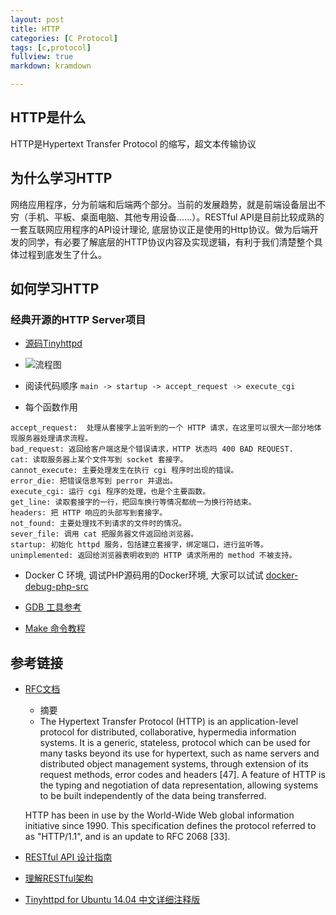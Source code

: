 ```yaml
---
layout: post
title: HTTP
categories: [C Protocol]
tags: [c,protocol]
fullview: true
markdown: kramdown

---
```


## HTTP是什么

HTTP是Hypertext Transfer Protocol 的缩写，超文本传输协议

## 为什么学习HTTP

网络应用程序，分为前端和后端两个部分。当前的发展趋势，就是前端设备层出不穷（手机、平板、桌面电脑、其他专用设备......）。RESTful API是目前比较成熟的一套互联网应用程序的API设计理论, 底层协议正是使用的Http协议。做为后端开发的同学，有必要了解底层的HTTP协议内容及实现逻辑，有利于我们清楚整个具体过程到底发生了什么。

## 如何学习HTTP

### 经典开源的HTTP Server项目

- [源码Tinyhttpd](https://github.com/EZLippi/Tinyhttpd)

- ![流程图](/assets/media/img-blog.csdn.net/20160413230616951.png)

- 阅读代码顺序 `main -> startup -> accept_request -> execute_cgi`

- 每个函数作用
```
accept_request:  处理从套接字上监听到的一个 HTTP 请求，在这里可以很大一部分地体现服务器处理请求流程。
bad_request: 返回给客户端这是个错误请求，HTTP 状态吗 400 BAD REQUEST.
cat: 读取服务器上某个文件写到 socket 套接字。
cannot_execute: 主要处理发生在执行 cgi 程序时出现的错误。
error_die: 把错误信息写到 perror 并退出。
execute_cgi: 运行 cgi 程序的处理，也是个主要函数。
get_line: 读取套接字的一行，把回车换行等情况都统一为换行符结束。
headers: 把 HTTP 响应的头部写到套接字。
not_found: 主要处理找不到请求的文件时的情况。
sever_file: 调用 cat 把服务器文件返回给浏览器。
startup: 初始化 httpd 服务，包括建立套接字，绑定端口，进行监听等。
unimplemented: 返回给浏览器表明收到的 HTTP 请求所用的 method 不被支持。
```

- Docker C 环境, 调试PHP源码用的Docker环境, 大家可以试试 [docker-debug-php-src](https://github.com/liujingyu/docker-debug-php-src)

- [GDB 工具参考](https://linuxtools-rst.readthedocs.io/zh_CN/latest/tool/gdb.html)

- [Make 命令教程](http://www.ruanyifeng.com/blog/2015/02/make.html)

## 参考链接

* [RFC文档](https://datatracker.ietf.org/doc/rfc2616/)
    - 摘要
	-    The Hypertext Transfer Protocol (HTTP) is an application-level
    protocol for distributed, collaborative, hypermedia information
    systems. It is a generic, stateless, protocol which can be used for
    many tasks beyond its use for hypertext, such as name servers and
    distributed object management systems, through extension of its
    request methods, error codes and headers [47]. A feature of HTTP is
    the typing and negotiation of data representation, allowing systems
    to be built independently of the data being transferred.

    HTTP has been in use by the World-Wide Web global information
    initiative since 1990. This specification defines the protocol
    referred to as "HTTP/1.1", and is an update to RFC 2068 [33].

 * [RESTful API 设计指南](http://www.ruanyifeng.com/blog/2014/05/restful_api.html)

 * [理解RESTful架构](http://www.ruanyifeng.com/blog/2011/09/restful.html)

 * [Tinyhttpd for Ubuntu 14.04 中文详细注释版](https://blog.csdn.net/u013644957/article/details/51147723)

